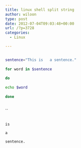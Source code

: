 ```yaml
---
title: linux shell split string
author: wiloon
type: post
date: 2012-07-04T09:03:48+00:00
url: /?p=3728
categories:
  - Linux

---
```

```bash
  
sentence="This is   a sentence."
  
for word in $sentence
  
do
  
echo $word
  
done
  
```

``

```bashThis
  
is
  
a
  
sentence.
  
```